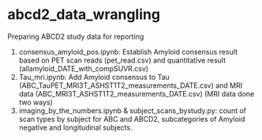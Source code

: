 # abcd2_data_wrangling

Preparing ABCD2 study data for reporting

1. consensus_amyloid_pos.ipynb: Establish Amyloid consensus result based on PET scan reads (pet_read.csv) and quantitative result (allamyloid_DATE_with_compSUVR.csv)
2. Tau_mri.ipynb: Add Amyloid consensus to Tau (ABC_TauPET_MRI3T_ASHST1T2_measurements_DATE.csv) and MRI data (ABC_MRI3T_ASHST1T2_measurements_DATE.csv) (MRI data done two ways)
3. imaging_by_the_numbers.ipynb & subject_scans_bystudy.py: count of scan types by subject for ABC and ABCD2, subcategories of Amyloid negative and longitudinal subjects.